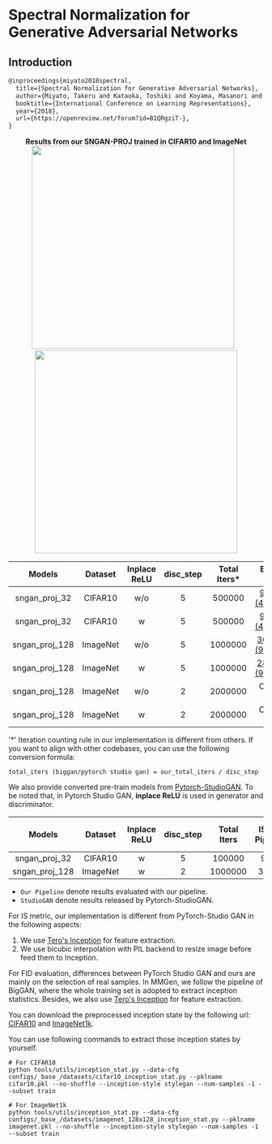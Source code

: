# Spectral Normalization for Generative Adversarial Networks

## Introduction
<!-- [ALGORITHM] -->
```latex
@inproceedings{miyato2018spectral,
  title={Spectral Normalization for Generative Adversarial Networks},
  author={Miyato, Takeru and Kataoka, Toshiki and Koyama, Masanori and Yoshida, Yuichi},
  booktitle={International Conference on Learning Representations},
  year={2018},
  url={https://openreview.net/forum?id=B1QRgziT-},
}
```
<div align="center">
  <b> Results from our SNGAN-PROJ trained in CIFAR10 and ImageNet</b>
  <br/>
  <img src="https://user-images.githubusercontent.com/28132635/125151484-14220b80-e179-11eb-81f7-9391ccaeb841.png" width="400"/> &nbsp;&nbsp;
  <img src="https://user-images.githubusercontent.com/28132635/127621152-7b7a0f2c-c743-485a-bf2e-2beca849a6e6.png" width="400"/>
</div>


|     Models     | Dataset  | Inplace ReLU | disc_step | Total Iters\* |                                                                                    Best IS (Iter)                                                                                    |                                                                                    Best FID (Iter)                                                                                    |                                                                             Config                                                                             |                                                                                    Log                                                                                     |
|:--------------:|:--------:|:------------:|:---------:|:-------------:|:------------------------------------------------------------------------------------------------------------------------------------------------------------------------------------:|:-------------------------------------------------------------------------------------------------------------------------------------------------------------------------------------:|:--------------------------------------------------------------------------------------------------------------------------------------------------------------:|:--------------------------------------------------------------------------------------------------------------------------------------------------------------------------:|
| sngan_proj_32  | CIFAR10  |     w/o      |     5     |    500000     |           [9.6919 (400000)](https://download.openmmlab.com/mmgen/sngan_proj/sngan_proj_cifar10_32_lr-2e-4_b64x1_woReLUinplace_is-iter400000_20210709_163823-902ce1ae.pth)            |           [8.1158 (490000)](https://download.openmmlab.com/mmgen/sngan_proj/sngan_proj_cifar10_32_lr-2e-4_b64x1_woReLUinplace_fid-iter490000_20210709_163329-ba0862a0.pth)            |        [config](https://github.com/open-mmlab/mmgeneration/tree/master/configs/sngan_proj/sngan_proj_32_woReLUinplace_lr-2e-4_ndisc5_cifar10_b64x1.py)         |           [Log](https://download.openmmlab.com/mmgen/sngan_proj/sngan_proj_cifar10_32_lr-2e-4_b64x1_woReLUinplace_20210624_065306_fid-ba0862a0_is-902ce1ae.json)           |
| sngan_proj_32  | CIFAR10  |      w       |     5     |    500000     |            [9.5564 (490000)](https://download.openmmlab.com/mmgen/sngan_proj/sngan_proj_cifar10_32_lr-2e-4_b64x1_wReLUinplace_is-iter490000_20210709_202230-cd863c74.pth)            |            [8.3462 (490000)](https://download.openmmlab.com/mmgen/sngan_proj/sngan_proj_cifar10_32_lr-2e-4-b64x1_wReLUinplace_fid-iter490000_20210709_203038-191b2648.pth)            |         [config](https://github.com/open-mmlab/mmgeneration/tree/master/configs/sngan_proj/sngan_proj_32_wReLUinplace_lr-2e-4_ndisc5_cifar10_b64x1.py)         |           [Log](https://download.openmmlab.com/mmgen/sngan_proj/sngan_proj_cifar10_32_lr-2e-4_b64x1_wReLUinplace_20210624_063454_is-cd863c74_fid-191b2648.json)            |
| sngan_proj_128 | ImageNet |     w/o      |     5     |    1000000    | [30.0651 (952000)](https://download.openmmlab.com/mmgen/sngan_proj/sngan_proj_imagenet1k_128_Glr2e-4_Dlr5e-5_ndisc5_b128x2_woReLUinplace_is-iter952000_20210730_132027-9c884a21.pth) | [32.6193 (988000)](https://download.openmmlab.com/mmgen/sngan_proj/sngan_proj_imagenet1k_128_Glr2e-4_Dlr5e-5_ndisc5_b128x2_woReLUinplace_fid-iter988000_20210730_131424-061bf803.pth) | [config](https://github.com/open-mmlab/mmgeneration/tree/master/configs/sngan_proj/sngan_proj_128_woReLUinplace_Glr-2e-4_Dlr-5e-5_ndisc5_imagenet1k_b128x2.py) | [Log](https://download.openmmlab.com/mmgen/sngan_proj/sngan_proj_imagenet1k_128_Glr2e-4_Dlr5e-5_ndisc5_b128x2_woReLUinplace_20210730_131424_fid-061bf803_is-9c884a21.json) |
| sngan_proj_128 | ImageNet |      w       |     5     |    1000000    | [28.1799 (944000)](https://download.openmmlab.com/mmgen/sngan_proj/sngan_proj_imagenet1k_128_Glr2e-4_Dlr5e-5_ndisc5_b128x2_wReLUinplace_is-iter944000_20210730_132714-ca0ccd07.pth)  | [33.4821 (988000)](https://download.openmmlab.com/mmgen/sngan_proj/sngan_proj_imagenet1k_128_Glr2e-4_Dlr5e-5_ndisc5_b128x2_wReLUinplace_fid-iter988000_20210730_132401-9a682411.pth)  | [config](https://github.com/open-mmlab/mmgeneration/tree/master/configs/sngan_proj/sngan_proj_128_wReLUinplace_Glr-2e-4_Dlr-5e-5_ndisc5_imagenet1k_b128x2.py)  | [Log](https://download.openmmlab.com/mmgen/sngan_proj/sngan_proj_imagenet1k_128_Glr2e-4_Dlr5e-5_ndisc5_b128x2_wReLUinplace_20210730_132401_fid-9a682411_is-ca0ccd07.json)  |
| sngan_proj_128 | ImageNet |     w/o      |     2     |    2000000    |                                                                                     Coming soon                                                                                      |                                                                                     Comming soon                                                                                      |                                                                          Comming Soon                                                                          |                                                                                Comming Soon                                                                                |
| sngan_proj_128 | ImageNet |      w       |     2     |    2000000    |                                                                                     Coming soon                                                                                      |                                                                                     Comming soon                                                                                      |                                                                          Comming Soon                                                                          |                                                                                Comming Soon                                                                                |

'\*' Iteration counting rule in our implementation is different from others. If you want to align with other codebases, you can use the following conversion formula:
```
total_iters (biggan/pytorch studio gan) = our_total_iters / disc_step
```

We also provide converted pre-train models from [Pytorch-StudioGAN](https://github.com/POSTECH-CVLab/PyTorch-StudioGAN).
To be noted that, in Pytorch Studio GAN, **inplace ReLU** is used in generator and discriminator.

|     Models     | Dataset  | Inplace ReLU | disc_step | Total Iters | IS (Our Pipeline) | FID (Our Pipeline) | IS (StudioGAN) | FID (StudioGAN) |                                                           Download                                                           |                                Original Download link                                |
|:--------------:|:--------:|:------------:|:---------:|:-----------:|:-----------------:|:------------------:|:--------------:|:---------------:|:----------------------------------------------------------------------------------------------------------------------------:|:------------------------------------------------------------------------------------:|
| sngan_proj_32  | CIFAR10  |      w       |     5     |   100000    |       9.372       |      10.2011       |     8.677      |     13.248      |  [Download](https://download.openmmlab.com/mmgen/sngan_proj/sngan_cifar10_convert-studio-rgb_20210709_111346-2979202d.pth)   | [Download](https://drive.google.com/drive/folders/16s5Cr-V-NlfLyy_uyXEkoNxLBt-8wYSM) |
| sngan_proj_128 | ImageNet |      w       |     2     |   1000000   |      30.218       |      29.8199       |     32.247     |     26.792      | [Download](https://download.openmmlab.com/mmgen/sngan_proj/sngan_imagenet1k_convert-studio-rgb_20210709_111406-877b1130.pth) | [Download](https://drive.google.com/drive/folders/1Ek2wAMlxpajL_M8aub4DKQ9B313K8XhS) |


* `Our Pipeline` denote results evaluated with our pipeline.
* `StudioGAN` denote results released by Pytorch-StudioGAN.

For IS metric, our implementation is different from PyTorch-Studio GAN in the following aspects:
1. We use [Tero's Inception](https://nvlabs-fi-cdn.nvidia.com/stylegan2-ada-pytorch/pretrained/metrics/inception-2015-12-05.pt) for feature extraction.
2. We use bicubic interpolation with PIL backend to resize image before feed them to Inception.

For FID evaluation, differences between PyTorch Studio GAN and ours are mainly on the selection of real samples. In MMGen, we follow the pipeline of BigGAN, where the whole training set is adopted to extract inception statistics. Besides, we also use [Tero's Inception](https://nvlabs-fi-cdn.nvidia.com/stylegan2-ada-pytorch/pretrained/metrics/inception-2015-12-05.pt) for feature extraction.

You can download the preprocessed inception state by the following url: [CIFAR10](https://download.openmmlab.com/mmgen/evaluation/fid_inception_pkl/cifar10.pkl) and [ImageNet1k](https://download.openmmlab.com/mmgen/evaluation/fid_inception_pkl/imagenet.pkl).

You can use following commands to extract those inception states by yourself.
```
# For CIFAR10
python tools/utils/inception_stat.py --data-cfg configs/_base_/datasets/cifar10_inception_stat.py --pklname cifar10.pkl --no-shuffle --inception-style stylegan --num-samples -1 --subset train

# For ImageNet1k
python tools/utils/inception_stat.py --data-cfg configs/_base_/datasets/imagenet_128x128_inception_stat.py --pklname imagenet.pkl --no-shuffle --inception-style stylegan --num-samples -1 --subset train
```
